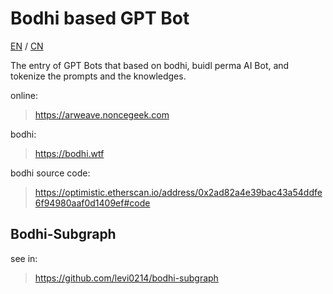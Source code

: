 # Bodhi based GPT Bot

[EN](./README.md) / [CN](./README-CN.md)

The entry of GPT Bots that based on bodhi, buidl perma AI Bot, and tokenize the prompts and the knowledges.

online:

> https://arweave.noncegeek.com

bodhi:

> https://bodhi.wtf

bodhi source code:

> https://optimistic.etherscan.io/address/0x2ad82a4e39bac43a54ddfe6f94980aaf0d1409ef#code
## Bodhi-Subgraph

see in: 

> https://github.com/levi0214/bodhi-subgraph
